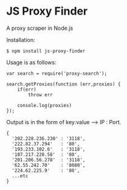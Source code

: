 JS Proxy Finder
=================

A proxy scraper in Node.js

Installation:
```
$ npm install js-proxy-finder
```


Usage is as follows:
```
var search = require('proxy-search');

search.getProxies(function (err,proxies) {
    if(err)
    	throw err
   	
   	console.log(proxies)
});

```

Output is in the form of key:value --> IP : Port.
```
{ 
  '202.228.236.230' : '3118',
  '222.82.37.294'   : '80',
  '193.233.102.6'   : '3118',
  '187.217.228.58'  : '80',
  '201.206.56.278'  : '3118',
  '62.55.242.70'    : '8080',
  '224.62.225.9'    : '80',
  ...etc
}
```